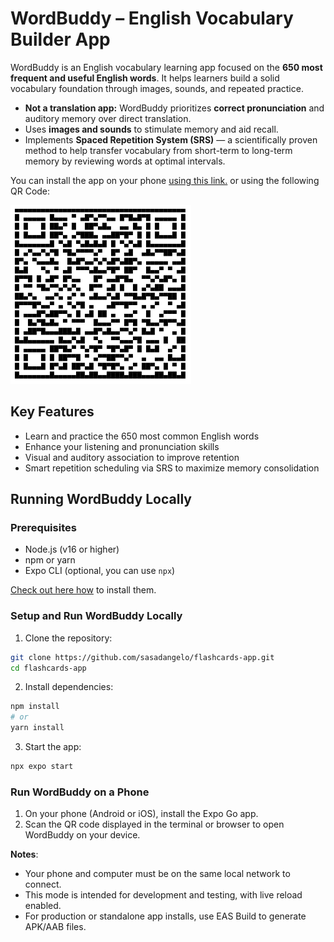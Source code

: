 # WordBuddy – English Vocabulary Builder App

WordBuddy is an English vocabulary learning app focused on the **650 most frequent and useful English words**. It helps learners build a solid vocabulary foundation through images, sounds, and repeated practice.

- **Not a translation app:** WordBuddy prioritizes **correct pronunciation** and auditory memory over direct translation.
- Uses **images and sounds** to stimulate memory and aid recall.
- Implements **Spaced Repetition System (SRS)** — a scientifically proven method to help transfer vocabulary from short-term to long-term memory by reviewing words at optimal intervals.

You can install the app on your phone [using this link.](https://expo.dev/accounts/sasadangelo/projects/word-buddy/builds/63441488-1ded-4af4-9057-9f789d31e02b) or using the following QR Code:

![Word Buddy QR Code](docs/img/WordBuddy-QR-Code.png)

## Key Features

- Learn and practice the 650 most common English words
- Enhance your listening and pronunciation skills
- Visual and auditory association to improve retention
- Smart repetition scheduling via SRS to maximize memory consolidation

## Running WordBuddy Locally

### Prerequisites

- Node.js (v16 or higher)
- npm or yarn
- Expo CLI (optional, you can use `npx`)

[Check out here how](docs/Pre-Requisites.md) to install them.

### Setup and Run WordBuddy Locally

1. Clone the repository:

```bash
git clone https://github.com/sasadangelo/flashcards-app.git
cd flashcards-app
```

2. Install dependencies:

```bash
npm install
# or
yarn install
```

3. Start the app:

```bash
npx expo start
```

### Run WordBuddy on a Phone

1. On your phone (Android or iOS), install the Expo Go app.
2. Scan the QR code displayed in the terminal or browser to open WordBuddy on your device.

**Notes**:
- Your phone and computer must be on the same local network to connect.
- This mode is intended for development and testing, with live reload enabled.
- For production or standalone app installs, use EAS Build to generate APK/AAB files.
